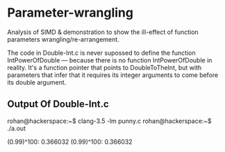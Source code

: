 # Parameter-wrangling

Analysis of SIMD &amp; demonstration to show the ill-effect of function parameters wrangling/re-arrangement.

The code in Double-Int.c is never supossed to define the function IntPowerOfDouble — because there is no function IntPowerOfDouble in reality. It's a function pointer that points to DoubleToTheInt, but with parameters that infer that it requires its integer arguments to come before its double argument.

## Output Of Double-Int.c

rohan@hackerspace:~$ clang-3.5 -lm punny.c
rohan@hackerspace:~$ ./a.out

(0.99)^100: 0.366032 
(0.99)^100: 0.366032 


